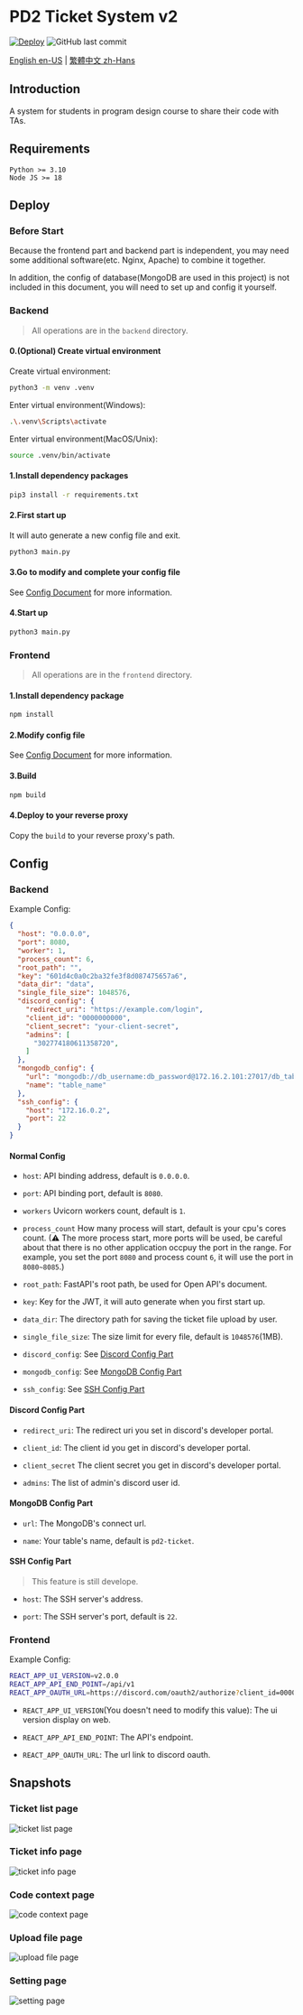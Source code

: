 # PD2 Ticket System v2
[![Deploy](https://github.com/zhihao1021/pd2-ticket-v2/actions/workflows/auto_deploy.yml/badge.svg)](https://github.com/zhihao1021/pd2-ticket-v2/actions/workflows/auto_deploy.yml)
![GitHub last commit](https://img.shields.io/github/last-commit/zhihao1021/pd2-ticket-v2)


[English en-US](./README.md) |
[繁體中文 zh-Hans](./README.zh_Hans.md)


## Introduction
A system for students in program design course to share their code with TAs.


## Requirements
```
Python >= 3.10
Node JS >= 18
```


## Deploy
### Before Start
Because the frontend part and backend part is independent, you may need some additional software(etc. Nginx, Apache) to combine it together.

In addition, the config of database(MongoDB are used in this project) is not included in this document, you will need to set up and config it yourself.


### Backend
> All operations are in the `backend` directory.
#### 0.(Optional) Create virtual environment
Create virtual environment:
```bash
python3 -m venv .venv
```

Enter virtual environment(Windows):
```bash
.\.venv\Scripts\activate
```

Enter virtual environment(MacOS/Unix):
```bash
source .venv/bin/activate
```

#### 1.Install dependency packages
```bash
pip3 install -r requirements.txt
```

#### 2.First start up
It will auto generate a new config file and exit.
```bash
python3 main.py
```

#### 3.Go to modify and complete your config file
See [Config Document](#backend-1) for more information.

#### 4.Start up
```bash
python3 main.py
```


### Frontend
> All operations are in the `frontend` directory.
#### 1.Install dependency package
```bash
npm install
```

#### 2.Modify config file
See [Config Document](#frontend-1) for more information.

#### 3.Build
```bash
npm build
```

#### 4.Deploy to your reverse proxy
Copy the `build` to your reverse proxy's path.


## Config
### Backend
Example Config:
```json
{
  "host": "0.0.0.0",
  "port": 8080,
  "worker": 1,
  "process_count": 6,
  "root_path": "",
  "key": "601d4c0a0c2ba32fe3f8d087475657a6",
  "data_dir": "data",
  "single_file_size": 1048576,
  "discord_config": {
    "redirect_uri": "https://example.com/login",
    "client_id": "0000000000",
    "client_secret": "your-client-secret",
    "admins": [
      "302774180611358720",
    ]
  },
  "mongodb_config": {
    "url": "mongodb://db_username:db_password@172.16.2.101:27017/db_table",
    "name": "table_name"
  },
  "ssh_config": {
    "host": "172.16.0.2",
    "port": 22
  }
}
```

#### Normal Config
- `host`:
    API binding address, default is `0.0.0.0`.

- `port`:
    API binding port, default is `8080`.

- `workers`
    Uvicorn workers count, default is `1`.

- `process_count`
    How many process will start, default is your cpu's cores count. (⚠ The more process start, more ports will be used, be careful about that there is no other application occpuy the port in the range. For example, you set the port `8080` and process count `6`, it will use the port in `8080~8085`.)

- `root_path`:
    FastAPI's root path, be used for Open API's document.

- `key`:
    Key for the JWT, it will auto generate when you first start up.

- `data_dir`:
    The directory path for saving the ticket file upload by user.

- `single_file_size`:
    The size limit for every file, default is `1048576`(1MB).

- `discord_config`:
    See [Discord Config Part](#discord-config-part)

- `mongodb_config`:
    See [MongoDB Config Part](#mongodb-config-part)

- `ssh_config`:
    See [SSH Config Part](#ssh-config-part)

#### Discord Config Part
- `redirect_uri`:
    The redirect uri you set in discord's developer portal.

- `client_id`:
    The client id you get in discord's developer portal.

- `client_secret`
    The client secret you get in discord's developer portal.

- `admins`:
    The list of admin's discord user id.

#### MongoDB Config Part
- `url`:
    The MongoDB's connect url.

- `name`:
    Your table's name, default is `pd2-ticket`.

#### SSH Config Part
> This feature is still develope.
- `host`:
    The SSH server's address.

- `port`:
    The SSH server's port, default is `22`.

### Frontend
Example Config:
```bash
REACT_APP_UI_VERSION=v2.0.0
REACT_APP_API_END_POINT=/api/v1
REACT_APP_OAUTH_URL=https://discord.com/oauth2/authorize?client_id=000000&response_type=code&redirect_uri=https://example.com/login&scope=identify
```

- `REACT_APP_UI_VERSION`(You doesn't need to modify this value):
    The ui version display on web.

- `REACT_APP_API_END_POINT`:
    The API's endpoint.

- `REACT_APP_OAUTH_URL`:
    The url link to discord oauth.


## Snapshots
### Ticket list page
![ticket list page](assets/Snapshot01.png)

### Ticket info page
![ticket info page](assets/Snapshot02.png)

### Code context page
![code context page](assets/Snapshot03.png)

### Upload file page
![upload file page](assets/Snapshot04.png)

### Setting page
![setting page](assets/Snapshot05.png)
